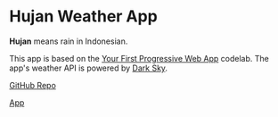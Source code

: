 # Hujan Weather App

**Hujan** means rain in Indonesian.

This app is based on the [Your First Progressive Web App](https://codelabs.developers.google.com/codelabs/your-first-pwapp/) codelab. The app's weather API is powered by [Dark Sky](https://darksky.net).

[GitHub Repo](https://github.com/marklchaves/hujan)

[App](https://hujan.glitch.me)